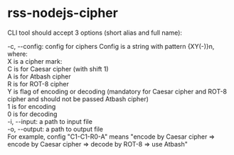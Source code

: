 # rss-nodejs-cipher  
CLI tool should accept 3 options (short alias and full name):  

-c, --config: config for ciphers Config is a string with pattern {XY(-)}n, where:  
X is a cipher mark:  
C is for Caesar cipher (with shift 1)  
A is for Atbash cipher  
R is for ROT-8 cipher  
Y is flag of encoding or decoding (mandatory for Caesar cipher and ROT-8 cipher and should not be passed Atbash cipher)  
1 is for encoding  
0 is for decoding  
-i, --input: a path to input file  
-o, --output: a path to output file  
For example, config "C1-C1-R0-A" means "encode by Caesar cipher => encode by Caesar cipher => decode by ROT-8 => use Atbash"  
